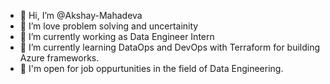 - 👋 Hi, I’m @Akshay-Mahadeva
- 👀 I’m love problem solving and uncertainity
- 🌱 I’m currently working as Data Engineer Intern
- 💞️ I’m currently learning DataOps and DevOps with Terraform for building Azure frameworks.
- 💼 I'm open for job oppurtunities in the field of Data Engineering.

<!---
Akshay-Mahadeva/Akshay-Mahadeva is a ✨ special ✨ repository because its `README.md` (this file) appears on your GitHub profile.
You can click the Preview link to take a look at your changes.
--->
